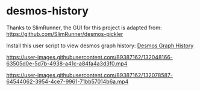 # desmos-history
Thanks to SlimRunner, the GUI for this project is adapted from: https://github.com/SlimRunner/desmos-pickler

Install this user script to view desmos graph history: [Desmos Graph History](https://github.com/MathEnthusiast314/desmos-history/raw/main/history-from-hashtag.user.js)

https://user-images.githubusercontent.com/89387162/132048166-63505d0e-5d7b-4938-a41c-a84fa4a3d3f0.mp4

https://user-images.githubusercontent.com/89387162/132078587-64544062-3954-4ce7-9961-71bb57014b6a.mp4
